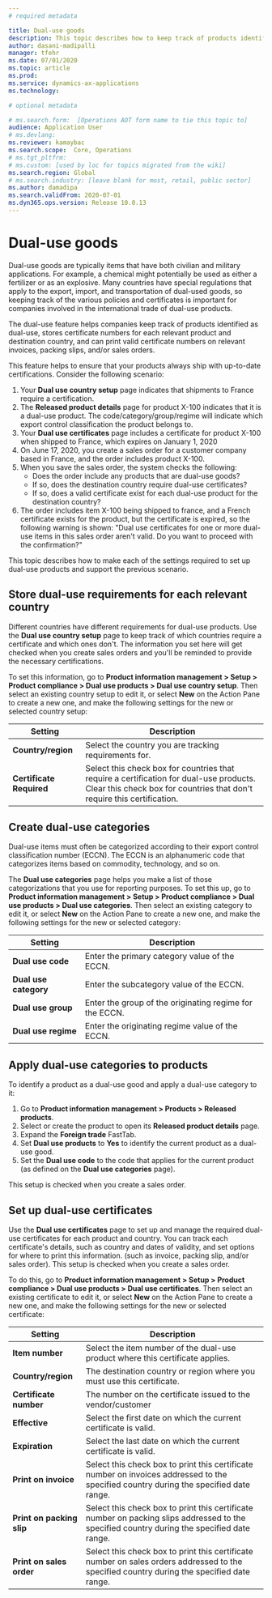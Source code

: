 ```yaml
---
# required metadata

title: Dual-use goods
description: This topic describes how to keep track of products identified as dual-use, store certificate numbers for each relevant product and destination country, and print valid certificate numbers on relevant invoices, packing slips, and/or sales orders.
author: dasani-madipalli
manager: tfehr
ms.date: 07/01/2020
ms.topic: article
ms.prod: 
ms.service: dynamics-ax-applications
ms.technology: 

# optional metadata

# ms.search.form:  [Operations AOT form name to tie this topic to]
audience: Application User
# ms.devlang: 
ms.reviewer: kamaybac
ms.search.scope:  Core, Operations
# ms.tgt_pltfrm: 
# ms.custom: [used by loc for topics migrated from the wiki]
ms.search.region: Global
# ms.search.industry: [leave blank for most, retail, public sector]
ms.author: damadipa
ms.search.validFrom: 2020-07-01
ms.dyn365.ops.version: Release 10.0.13
---
```


# Dual-use goods

Dual-use goods are typically items that have both civilian and military applications. For example, a chemical might potentially be used as either a fertilizer or as an explosive.  Many countries have special regulations that apply to the export, import, and transportation of dual-used goods, so keeping track of the various policies and certificates is important for companies involved in the international trade of dual-use products.

The dual-use feature helps companies keep track of products identified as dual-use, stores certificate numbers for each relevant product and destination country, and can print valid certificate numbers on relevant invoices, packing slips, and/or sales orders. 

This feature helps to ensure that your products always ship with up-to-date certifications. Consider the following scenario:

1. Your **Dual use country setup** page indicates that shipments to France require a certification.
1. The **Released product details** page for product X-100 indicates that it is a dual-use product. The code/category/group/regime will indicate which export control classification the product belongs to.
1. Your **Dual use certificates** page includes a certificate for product X-100 when shipped to France, which expires on January 1, 2020
1. On June 17, 2020, you create a sales order for a customer company based in France, and the order includes product X-100.
1. When you save the sales order, the system checks the following:
    - Does the order include any products that are dual-use goods?
    - If so, does the destination country require dual-use certificates?
    - If so, does a valid certificate exist for each dual-use product for the destination country?
1. The order includes item X-100 being shipped to france, and a French certificate exists for the product, but the certificate is expired, so the following warning is shown: "Dual use certificates for one or more dual-use items in this sales order aren't valid. Do you want to proceed with the confirmation?"

This topic describes how to make each of the settings required to set up dual-use products and support the previous scenario.

## Store dual-use requirements for each relevant country

Different countries have different requirements for dual-use products. Use the **Dual use country setup** page to keep track of which countries require a certificate and which ones don't. The information you set here will get checked when you create sales orders and you'll be reminded to provide the necessary certifications.

To set this information, go to **Product information management \> Setup \> Product compliance \> Dual use products \> Dual use country setup**. Then select an existing country setup to edit it, or select **New** on the Action Pane to create a new one, and make the following settings for the new or selected country setup:

| **Setting** | **Description** |
| --- | --- |
| **Country/region** | Select the country you are tracking requirements for. |
| **Certificate Required** | Select this check box for countries that require a certification for dual-use products. Clear this check box for countries that don't require this certification. |

## Create dual-use categories

Dual-use items must often be categorized according to their export control classification number (ECCN). The ECCN is an alphanumeric code that categorizes items based on commodity, technology, and so on.

The **Dual use categories** page helps you make a list of those categorizations that you  use for reporting purposes. To set this up, go to **Product information management \> Setup \> Product compliance \> Dual use products \> Dual use categories**. Then select an existing category to edit it, or select **New** on the Action Pane to create a new one, and make the following settings for the new or selected category:

| **Setting** | **Description** |
| --- | --- |
| **Dual use code** | Enter the primary category value of the ECCN. |
| **Dual use category** |  Enter the subcategory value of the ECCN. |
| **Dual use group** |  Enter the group of the originating regime for the ECCN. |
| **Dual use regime** | Enter the originating regime value of the ECCN. |

<!-- KFM. Maybe should be:

| **Setting** | **Description** |
| --- | --- |
| **Dual use code** | Enter the full ECCN code. For example, "3A001".|
| **Dual use category** |  Enter the commerce control list (CCL) category part of the ECCN code. For the previous example, this would be "3". |
| **Dual use group** |  Enter the product group part of the ECCN code. For the previous example, this would be "A".  |
| **Dual use regime** | Enter the regime code for the item, which identifies the reason it is classified as dual-use. For the previous example, this would be "001".  |

-->

## Apply dual-use categories to products

To identify a product as a dual-use good and apply a dual-use category to it:

1. Go to **Product information management \> Products \> Released products**.
1. Select or create the product to open its **Released product details** page.
1. Expand the **Foreign trade** FastTab.
1. Set **Dual use products** to **Yes** to identify the current product as a dual-use good.
1. Set the **Dual use code** to the code that applies for the current product (as defined on the **Dual use categories** page).

This setup is checked when you create a sales order.

## Set up dual-use certificates

Use the **Dual use certificates** page to set up and manage the required dual-use certificates for each product and country. You can track each certificate's details, such as country and dates of validity, and set options for where to print this information. (such as invoice, packing slip, and/or sales order). This setup is checked when you create a sales order.

To do this, go to **Product information management \> Setup \> Product compliance \> Dual use products \> Dual use certificates**. Then select an existing certificate to edit it, or select **New** on the Action Pane to create a new one, and make the following settings for the new or selected certificate:

| **Setting** | **Description** |
| --- | --- |
| **Item number** | Select the item number of the dual-use product where this certificate applies. |
| **Country/region** | The destination country or region where you must use this certificate. |
| **Certificate number** | The number on the certificate issued to the vendor/customer |
| **Effective** | Select the first date on which the current certificate is valid.|
| **Expiration** | Select the last date on which the current certificate is valid. |
| **Print on invoice** | Select this check box to print this certificate number on invoices addressed to the specified country during the specified date range. |
| **Print on packing slip** | Select this check box to print this certificate number on packing slips addressed to the specified country during the specified date range. |
| **Print on sales order** | Select this check box to print this certificate number on sales orders addressed to the specified country during the specified date range. |
